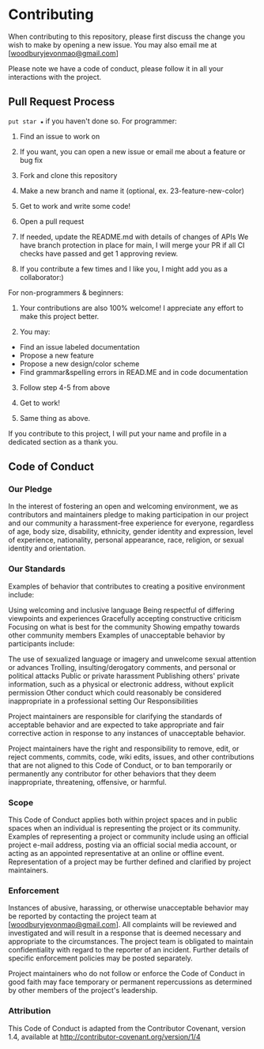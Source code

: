 # Contributing

When contributing to this repository, please first discuss the change you wish to make by opening a new issue. You may also email me at [woodburyjevonmao@gmail.com]

Please note we have a code of conduct, please follow it in all your interactions with the project.

## Pull Request Process

`put star ★` if you haven't done so.
For programmer:

1.  Find an issue to work on

2.  If you want, you can open a new issue or email me about a feature or bug fix

3.  Fork and clone this repository

4.  Make a new branch and name it (optional, ex. 23-feature-new-color)

5.  Get to work and write some code!

6.  Open a pull request

7.  If needed, update the README.md with details of changes of APIs
We have branch protection in place for main, I will merge your PR if all CI checks have passed and get 1 approving review. 

8.  If you contribute a few times and I like you, I might add you as a collaborator:)

For non-programmers & beginners:

1.  Your contributions are also 100% welcome! I appreciate any effort to make this project better.

2.  You may: 
   -   Find an issue labeled documentation
   -   Propose a new feature
   -   Propose a new design/color scheme
   -   Find grammar&spelling errors in READ.ME and in code documentation
    
3.  Follow step 4-5 from above

4.  Get to work!

5.  Same thing as above.

If you contribute to this project, I will put your name and profile in a dedicated section as a thank you.

## Code of Conduct

### Our Pledge

In the interest of fostering an open and welcoming environment, we as contributors and maintainers pledge to making participation in our project and our community a harassment-free experience for everyone, regardless of age, body size, disability, ethnicity, gender identity and expression, level of experience, nationality, personal appearance, race, religion, or sexual identity and orientation.

### Our Standards

Examples of behavior that contributes to creating a positive environment include:

Using welcoming and inclusive language
Being respectful of differing viewpoints and experiences
Gracefully accepting constructive criticism
Focusing on what is best for the community
Showing empathy towards other community members
Examples of unacceptable behavior by participants include:

The use of sexualized language or imagery and unwelcome sexual attention or advances
Trolling, insulting/derogatory comments, and personal or political attacks
Public or private harassment
Publishing others' private information, such as a physical or electronic address, without explicit permission
Other conduct which could reasonably be considered inappropriate in a professional setting
Our Responsibilities

Project maintainers are responsible for clarifying the standards of acceptable behavior and are expected to take appropriate and fair corrective action in response to any instances of unacceptable behavior.

Project maintainers have the right and responsibility to remove, edit, or reject comments, commits, code, wiki edits, issues, and other contributions that are not aligned to this Code of Conduct, or to ban temporarily or permanently any contributor for other behaviors that they deem inappropriate, threatening, offensive, or harmful.

### Scope

This Code of Conduct applies both within project spaces and in public spaces when an individual is representing the project or its community. Examples of representing a project or community include using an official project e-mail address, posting via an official social media account, or acting as an appointed representative at an online or offline event. Representation of a project may be further defined and clarified by project maintainers.

### Enforcement

Instances of abusive, harassing, or otherwise unacceptable behavior may be reported by contacting the project team at [woodburyjevonmao@gmail.com]. All complaints will be reviewed and investigated and will result in a response that is deemed necessary and appropriate to the circumstances. The project team is obligated to maintain confidentiality with regard to the reporter of an incident. Further details of specific enforcement policies may be posted separately.

Project maintainers who do not follow or enforce the Code of Conduct in good faith may face temporary or permanent repercussions as determined by other members of the project's leadership.

### Attribution

This Code of Conduct is adapted from the Contributor Covenant, version 1.4, available at http://contributor-covenant.org/version/1/4
